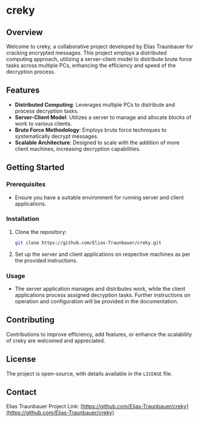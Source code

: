 
# creky

## Overview

Welcome to creky, a collaborative project developed by Elias Traunbauer for cracking encrypted messages. This project employs a distributed computing approach, utilizing a server-client model to distribute brute force tasks across multiple PCs, enhancing the efficiency and speed of the decryption process.

## Features

- **Distributed Computing**: Leverages multiple PCs to distribute and process decryption tasks.
- **Server-Client Model**: Utilizes a server to manage and allocate blocks of work to various clients.
- **Brute Force Methodology**: Employs brute force techniques to systematically decrypt messages.
- **Scalable Architecture**: Designed to scale with the addition of more client machines, increasing decryption capabilities.

## Getting Started

### Prerequisites

- Ensure you have a suitable environment for running server and client applications.

### Installation

1. Clone the repository:
   ```sh
   git clone https://github.com/Elias-Traunbauer/creky.git
   ```
2. Set up the server and client applications on respective machines as per the provided instructions.

### Usage

- The server application manages and distributes work, while the client applications process assigned decryption tasks. Further instructions on operation and configuration will be provided in the documentation.

## Contributing

Contributions to improve efficiency, add features, or enhance the scalability of creky are welcomed and appreciated.

## License

The project is open-source, with details available in the `LICENSE` file.

## Contact

Elias Traunbauer
Project Link: [https://github.com/Elias-Traunbauer/creky](https://github.com/Elias-Traunbauer/creky)
